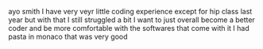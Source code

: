 ayo smith 
I have very veyr little coding experience except for hip class last year but with that I still struggled a bit 
I want to just overall become a better coder and be more comfortable with the softwares that come with it 
I had pasta in monaco that was very good 
